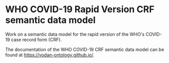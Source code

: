 # WHO COVID-19 Rapid Version CRF semantic data model
Work on a semantic data model for the rapid version of the WHO's COVID-19 case record form (CRF).

The documentation of the WHO COVID-19 CRF semantic data model can be found at https://vodan-ontology.github.io/.
